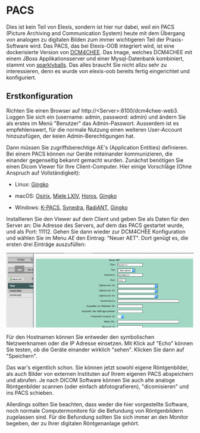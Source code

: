 # PACS

Dies ist kein Teil von Elexis, sondern ist hier nur dabei, weil ein PACS (Picture Archiving and Communication System) heute mit dem Übergang von analogen zu digitalen Bilden zum immer wichtigeren Teil der Praxis-Software wird. Das PACS, das bei Elexis-OOB integriert wird, ist eine dockerisierte Version von [DCM4CHEE](https://www.dcm4che.org). Das Image, welches DCM4CHEE mit einem JBoss Applikationsserver und einer Mysql-Datenbank kombiniert, stammt von [sparklyballs](https://hub.docker.com/r/sparklyballs/pacs). Das alles braucht Sie nicht allzu sehr zu interessieren, denn es wurde von elexis-oob bereits fertig eingerichtet und konfiguriert.


## Erstkonfiguration

Richten Sie einen Browser auf http://&lt;Server&gt;:8100/dcm4chee-web3. Loggen Sie sich ein (username: admin, password: admin) und ändern Sie als erstes im Menü "Benutzer" das Admin-Passwort. Ausserdem ist es empfehlenswert, für die normale Nutzung einen weiteren User-Account hinzuzufügen, der keien Admin-Berechtigungen hat.

Dann müssen Sie zugriffsberechtige AE's (Application Entities) definieren. Bei einem PACS können nur Geräte miteinander kommunizieren, die einander gegenseitig bekannt gemacht wurden. Zunächst benötigen Sie einen Dicom Viewer für Ihre Client-Computer. Hier einige Vorschläge (Ohne Anspruch auf Vollständigkeit):

* Linux: [Gingko](http://ginkgo-cadx.com/en/)

* macOS: [Osirix](https://www.osirix-viewer.com), [Miele LXIV](https://itunes.apple.com/us/app/miele-lxiv/id988332475?mt=12), [Horos](https://horosproject.org), [Gingko](http://ginkgo-cadx.com/en/)

* Windows: [K-PACS](http://www.k-pacs.de/), [Synedra](http://download.synedra.com/download.php), [RadiANT](https://www.radiantviewer.com), [Gingko](http://ginkgo-cadx.com/en/)

Installieren Sie den Viewer auf dem Client und geben Sie als Daten für den Server an: Die Adresse des Servers, auf dem das PACS gestartet wurde, und als Port: 11112. Gehen Sie dann wieder zur DCM4CHEE Konfiguration und wählen Sie im Menu *AE* den Eintrag: "Neuer AET". Dort genügt es, die ersten drei Einträge auszufüllen:

![](../images/pacs_use_01.png)

Für den Hostnamen können Sie entweder den symbolischen Netzwerknamen oder die IP Adresse einsetzen. Mit Klick auf "Echo" können Sie testen, ob die Geräte einander wirklich "sehen". Klicken Sie dann auf "Speichern".

Das war's eigentlich schon. Sie können jetzt sowohl eigene Röntgenbilder, als auch Bilder von externen Instituten auf Ihrem eigenen PACS abspeichern und abrufen. Je nach DICOM Software können Sie auch alte analoge Röntgenbilder scannen (oder einfach abfotografieren), "dicomisieren" und ins PACS schieben. 

Allerdings sollten Sie beachten, dass weder die hier vorgestellte Software, noch normale Computermonitore für die Befundung von Röntgenbildern zugelassen sind. Für die Befundung sollten Sie sich immer an den Monitor begeben, der zu Ihrer digitalen Röntgenanlage gehört.


